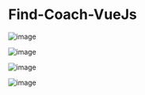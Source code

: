 # Find-Coach-VueJs

![image](https://github.com/IacobAlexandruGeorgian/Find-Coach-VueJs/assets/84518155/43ff0c6e-4be8-4b74-91fd-00cbdb9e49e3)

![image](https://github.com/IacobAlexandruGeorgian/Find-Coach-VueJs/assets/84518155/900796b3-324c-4209-a89d-f91b9e6069e5)

![image](https://github.com/IacobAlexandruGeorgian/Find-Coach-VueJs/assets/84518155/6d8a0f41-55e4-4c3e-8306-8fb4b546cfdd)

![image](https://github.com/IacobAlexandruGeorgian/Find-Coach-VueJs/assets/84518155/03baf5b5-76ae-4fc5-8500-556a6a55866e)
